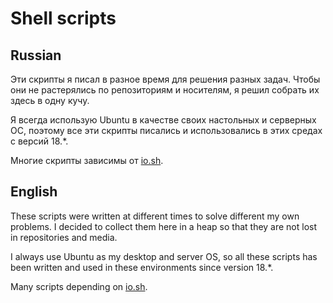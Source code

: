 # Shell scripts

## Russian

Эти скрипты я писал в разное время для решения разных задач.
Чтобы они не растерялись по репозиториям и носителям, я решил собрать их здесь в одну кучу.

Я всегда использую Ubuntu в качестве своих настольных и серверных ОС, поэтому все эти скрипты писались и использовались в этих средах с версий 18.*.

Многие скрипты зависимы от [io.sh](/io.sh).

## English

These scripts were written at different times to solve different my own problems.
I decided to collect them here in a heap so that they are not lost in repositories and media.

I always use Ubuntu as my desktop and server OS, so all these scripts has been written and used in these environments since version 18.*.

Many scripts depending on [io.sh](/io.sh).
